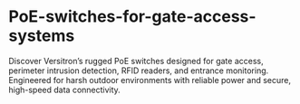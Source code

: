 # PoE-switches-for-gate-access-systems
Discover Versitron’s rugged PoE switches designed for gate access, perimeter intrusion detection, RFID readers, and entrance monitoring. Engineered for harsh outdoor environments with reliable power and secure, high-speed data connectivity.
